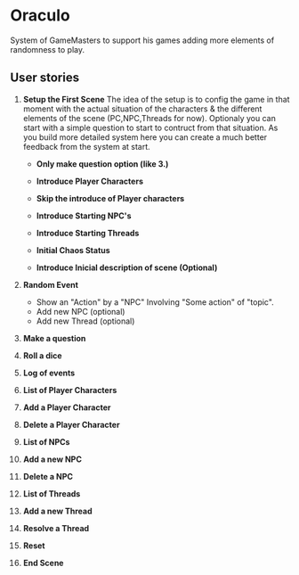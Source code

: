 # Oraculo 
System of GameMasters to support his games adding more elements of randomness to play.

## User stories

1. **Setup the First Scene**
The idea of the setup is to config the game in that moment with the actual situation of the characters & the different elements of the scene (PC,NPC,Threads for now). Optionaly you can start with a simple question to start to contruct from that situation. As you build more detailed system here you can create a much better feedback from the system at start.
    * **Only make question option (like 3.)**

    * **Introduce Player Characters**
    * **Skip the introduce of Player characters**
    * **Introduce Starting NPC's**
    * **Introduce Starting Threads**
    * **Initial Chaos Status**
    * **Introduce Inicial description of scene (Optional)**

2. **Random Event**
    * Show an "Action" by a "NPC" Involving "Some action" of "topic". 
    * Add new NPC (optional)
    * Add new Thread (optional)

3. **Make a question**
4. **Roll a dice**
5. **Log of events**
6. **List of Player Characters**
7. **Add a Player Character**
8. **Delete a Player Character**
9. **List of NPCs**
10. **Add a new NPC**
11. **Delete a NPC**
12. **List of Threads**
13. **Add a new Thread**
14. **Resolve a Thread**
15. **Reset**
16. **End Scene**
